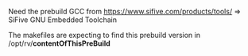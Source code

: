 Need the prebuild GCC from https://www.sifive.com/products/tools/   =>   SiFive GNU Embedded Toolchain

The makefiles are expecting to find this prebuild version in /opt/rv/__contentOfThisPreBuild__
